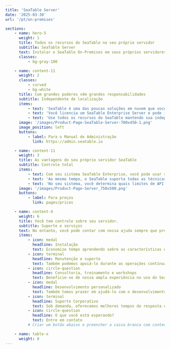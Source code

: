 ```yaml
---
title: 'SeaTable Server'
date: '2025-03-30'
url: '/pt/on-premises'

sections:
    - name: hero-5
      weight: 1
      title: Todos os recursos do SeaTable no seu próprio servidor
      subtitle: SeaTable Server
      text: Instalar o SeaTable On-Premises em seus próprios servidores é a solução perfeita para empresas que desejam controle total sobre seus dados. Com uma única instância - sua própria infraestrutura - você mantém soberania completa sobre seus dados e pode personalizar totalmente o sistema de acordo com suas necessidades.
      classes:
          - bg-gray-100

    - name: content-11
      weight: 2
      classes:
          - curved
          - bg-white
      title: Com grandes poderes vêm grandes responsabilidades
      subtitle: Independente de localização
      items:
          - text: 'SeaTable é uma das poucas soluções em nuvem que você também pode obter como solução on-premise.'
          - text: 'Você licencia um SeaTable Enterprise Server e pode instalar e operar o software de servidor onde desejar.'
          - text: 'Use todos os recursos do SeaTable mantendo sua independência: Você decide quanto suporte deseja de nós.'
      image: '/images/Product-Page-SeaTable-Server-700x450-1.png'
      image_position: left
      buttons:
          - label: Para o Manual de Administração
            link: https://admin.seatable.io

    - name: content-11
      weight: 3
      title: As vantagens do seu próprio servidor SeaTable
      subtitle: Controle total
      items:
          - text: Com seu sistema SeaTable Enterprise, você pode usar seu próprio URL, templates, códigos de cores personalizados, bem como funções e permissões.
          - text: 'Ao mesmo tempo, o SeaTable suporta todas as técnicas de autenticação comuns como SAML, OAuth, Shibboleth, Active Directory e LDAP. Permite autenticação de dois fatores e single sign-on, e suporta backends para clusters como Ceph e S3.'
          - text: 'No seu sistema, você determina quais limites de API devem ser aplicados ou se devem ser aplicados algum.'
      image: '/images/Product-Page-Server_750x500.png'
      buttons:
          - label: Para preços
            link: pages/prices

    - name: content-4
      weight: 6
      title: Você tem controle sobre seu servidor.
      subtitle: Suporte e serviços
      text: No entanto, você pode contar com nossa ajuda sempre que precisar.
      items:
          - icon: medal
            headline: Instalação
            text: Economize tempo aprendendo sobre as características especiais do SeaTable. Nós cuidamos da instalação inicial para você.
          - icon: terminal
            headline: Manutenção e suporte
            text: Também podemos apoiá-lo durante as operações contínuas. Desde pequenas atualizações até atualizações completas do SO, nós cuidamos de tudo.
          - icon: circle-question
            headline: Consultoria, treinamento e workshops
            text: Beneficie-se de nossa ampla experiência no uso do SeaTable.
          - icon: medal
            headline: Desenvolvimento personalizado
            text: Também temos prazer em ajudá-lo com o desenvolvimento de plugins, scripts ou templates. Entre em contato conosco.
          - icon: terminal
            headline: Suporte Corporativo
            text: Sob demanda, oferecemos melhores tempos de resposta e melhor suporte.
          - icon: circle-question
            headline: O que você está esperando?
            text: Entre em contato
          # Criar um botão abaixo e preencher a caixa branca com conteúdo

    - name: table-x
      weight: 8
---
```


